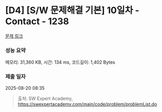 # [D4] [S/W 문제해결 기본] 10일차 - Contact - 1238 

[문제 링크](https://swexpertacademy.com/main/code/problem/problemDetail.do?contestProbId=AV15B1cKAKwCFAYD) 

### 성능 요약

메모리: 31,360 KB, 시간: 134 ms, 코드길이: 1,402 Bytes

### 제출 일자

2025-08-20 08:35



> 출처: SW Expert Academy, https://swexpertacademy.com/main/code/problem/problemList.do